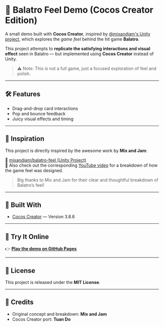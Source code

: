 # 🎴 Balatro Feel Demo (Cocos Creator Edition)

A small demo built with **Cocos Creator**, inspired by [@mixandjam's Unity project](https://github.com/mixandjam/balatro-feel), which explores the *game feel* behind the hit game **Balatro**.

This project attempts to **replicate the satisfying interactions and visual effect** seen in Balatro — but implemented using **Cocos Creator** instead of Unity.

> ⚠️ Note: This is not a full game, just a focused exploration of feel and polish.

---

## 🛠 Features

- Drag-and-drop card interactions
- Pop and bounce feedback
- Juicy visual effects and timing

---

## 🔗 Inspiration

This project is directly inspired by the awesome work by **Mix and Jam**:

🔗 [mixandjam/balatro-feel (Unity Project)](https://github.com/mixandjam/balatro-feel)  
🎥 Also check out the corresponding [YouTube video](https://www.youtube.com/c/MixAndJam) for a breakdown of how the game feel was designed.

> Big thanks to Mix and Jam for their clear and thoughtful breakdown of Balatro’s feel!

---

## 🧪 Built With

- [Cocos Creator](https://www.cocos.com/en/creator) — Version 3.8.6

---

## 🚀 Try It Online

👉 [**Play the demo on GitHub Pages**](https://tuan243.github.io/Balatro-Feel-Cocos-Creator-build/)

---

## 📄 License

This project is released under the **MIT License**.  

---

## 🙌 Credits

- Original concept and breakdown: **Mix and Jam**
- Cocos Creator port: **Tuan Do**